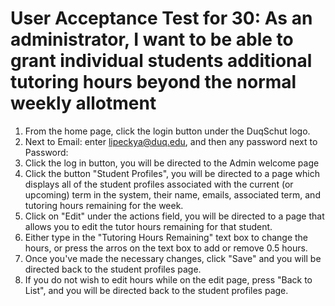 # User Acceptance Test for 30: As an administrator, I want to be able to grant individual students additional tutoring hours beyond the normal weekly allotment

1. From the home page, click the login button under the DuqSchut logo.
2. Next to Email: enter lipeckya@duq.edu, and then any password next to Password:
3. Click the log in button, you will be directed to the Admin welcome page
4. Click the button "Student Profiles", you will be directed to a page which displays all of the student profiles associated with the current (or upcoming) term in the system, their name, emails, associated term, and tutoring hours remaining for the week.
5. Click on "Edit" under the actions field, you will be directed to a page that allows you to edit the tutor hours remaining for that student.
6. Either type in the "Tutoring Hours Remaining" text box to change the hours, or press the arros on the text box to add or remove 0.5 hours. 
7. Once you've made the necessary changes, click "Save" and you will be directed back to the student profiles page. 
8. If you do not wish to edit hours while on the edit page, press "Back to List", and you will be directed back to the student profiles page. 